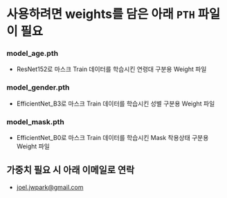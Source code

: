 # 사용하려면 weights를 담은 아래 `PTH` 파일이 필요

### model_age.pth
- ResNet152로 마스크 Train 데이터를 학습시킨 연령대 구분용 Weight 파일


### model_gender.pth
- EfficientNet_B3로 마스크 Train 데이터를 학습시킨 성별 구분용 Weight 파일


### model_mask.pth
- EfficientNet_B0로 마스크 Train 데이터를 학습시킨 Mask 착용상태 구분용 Weight 파일

## 가중치 필요 시 아래 이메일로 연락
- <joel.jwpark@gmail.com>
